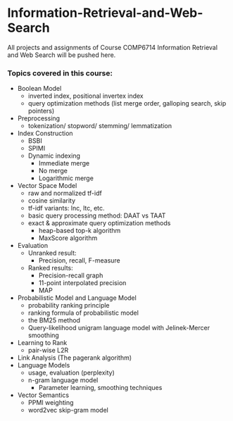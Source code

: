 # Information-Retrieval-and-Web-Search
All projects and assignments of Course COMP6714 Information Retrieval and Web Search will be pushed here.
### Topics covered in this course:
+ Boolean Model
  + inverted index, positional invertex index
  + query optimization methods (list merge order, galloping search, skip pointers)
+ Preprocessing
  + tokenization/ stopword/ stemming/ lemmatization
+ Index Construction
  + BSBI
  + SPIMI
  + Dynamic indexing
    + Immediate merge
    + No merge
    + Logarithmic merge
+ Vector Space Model
  + raw and normalized tf-idf
  + cosine similarity
  + tf-idf variants: lnc, ltc, etc.
  + basic query processing method: DAAT vs TAAT
  + exact & approximate query optimization methods
    + heap-based top-k algorithm
    + MaxScore algorithm
+ Evaluation
  + Unranked result:
    + Precision, recall, F-measure
  + Ranked results:
    + Precision-recall graph
    + 11-point interpolated precision
    + MAP
+ Probabilistic Model and Language Model
  + probability ranking principle
  + ranking formula of probabilistic model
  + the BM25 method
  + Query-likelihood unigram language model with Jelinek-Mercer smoothing
+ Learning to Rank
  + pair-wise L2R
+ Link Analysis (The pagerank algorithm)
+ Language Models
  + usage, evaluation (perplexity)
  + n-gram language model
    + Parameter learning, smoothing techniques
+ Vector Semantics
  + PPMI weighting
  + word2vec skip-gram model
